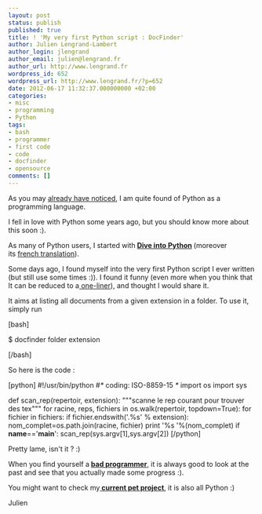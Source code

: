 ```yaml
---
layout: post
status: publish
published: true
title: ! 'My very first Python script : DocFinder'
author: Julien Lengrand-Lambert
author_login: jlengrand
author_email: julien@lengrand.fr
author_url: http://www.lengrand.fr
wordpress_id: 652
wordpress_url: http://www.lengrand.fr/?p=652
date: 2012-06-17 11:32:37.000000000 +02:00
categories:
- misc
- programming
- Python
tags:
- bash
- programmer
- first code
- code
- docfinder
- opensource
comments: []
---
```

As you may <a title="python articles" href="http://www.lengrand.fr/category/programmaing/python-2/" target="_blank">already have noticed</a>, I am quite found of Python as a programming language.

I fell in love with Python some years ago, but you should know more about this soon :).

As many of Python users, I started with<strong> <a href="http://diveintopython.org/">Dive into Python</a> </strong>(moreover its <a title="plongez au coeur de python" href="http://diveintopython.adrahon.org/" target="_blank">french translation</a>).

Some days ago, I found myself into the very first Python script I ever written (but still use some times :)). I found it funny (even more when you think that It can be reduced to a<a title="one liners bash" href="http://www.bashoneliners.com/" target="_blank"> one-liner</a>), and thought I would share it.

It aims at listing all documents from a given extension in a folder. To use it, simply run

[bash]

$ docfinder folder extension

[/bash]

So here is the code :

[python]
#!/usr/bin/python
#_*_ coding: ISO-8859-15 _*_
import os
import sys

def scan_rep(repertoir, extension):
    &quot;&quot;&quot;scanne le rep courant pour trouver des tex&quot;&quot;&quot;
    for racine, reps, fichiers in os.walk(repertoir, topdown=True):
        for fichier in fichiers:
            if fichier.endswith('.%s' % extension):
                nom_complet=os.path.join(racine, fichier)
                print '%s '%\(nom_complet)
if __name__=='__main__':
    scan_rep(sys.argv[1],sys.argv[2])
[/python]

Pretty lame, isn't it ? :)

When you find yourself a<strong> <a title="bad programmer" href="https://sites.google.com/site/yacoset/Home/signs-that-you-re-a-bad-programmer" target="_blank">bad programmer</a></strong>, it is always good to look at the past and see that you actually made some progress :).

You might want to check my<strong><a title="facemovie" href="http://jlengrand.github.com/FaceMovie/" target="_blank"> current pet project</a></strong>, it is also all Python :)

Julien
